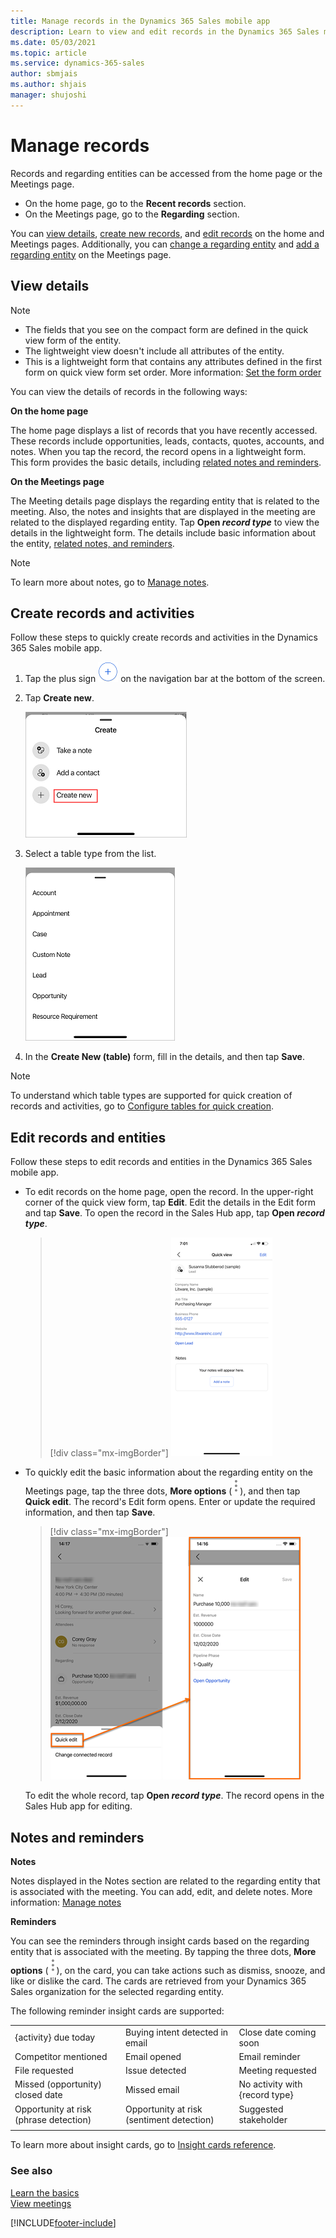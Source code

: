 ```yaml
---
title: Manage records in the Dynamics 365 Sales mobile app
description: Learn to view and edit records in the Dynamics 365 Sales mobile app.
ms.date: 05/03/2021
ms.topic: article
ms.service: dynamics-365-sales
author: sbmjais
ms.author: shjais
manager: shujoshi
---
```


# Manage records

Records and regarding entities can be accessed from the home page or the Meetings page.

- On the home page, go to the **Recent records** section.   
- On the Meetings page, go to the **Regarding** section.   

You can [view details](#view-details), [create new records](#create-records-and-activities), and [edit records](#edit-records-and-entities) on the home and Meetings pages. Additionally, you can [change a regarding entity](view-agenda.md#change-regarding-entity) and [add a regarding entity](view-agenda.md#add-regarding-entity) on the Meetings page.

## View details

> [!NOTE]
> - The fields that you see on the compact form are defined in the quick view form of the entity.
> - The lightweight view doesn't include all attributes of the entity.
> - This is a lightweight form that contains any attributes defined in the first form on quick view form set order. More information: [Set the form order](/powerapps/maker/model-driven-apps/control-access-forms#set-the-form-order)

You can view the details of records in the following ways: 

**On the home page**    

The home page displays a list of records that you have recently accessed. These records include opportunities, leads, contacts, quotes, accounts, and notes. When you tap the record, the record opens in a lightweight form. This form provides the basic details, including [related notes and reminders](#notes-and-reminders). 

**On the Meetings page**     

The Meeting details page displays the regarding entity that is related to the meeting. Also, the notes and insights that are displayed in the meeting are related to the displayed regarding entity. Tap **Open *record type*** to view the details in the lightweight form. The details include basic information about the entity, [related notes, and reminders](#notes-and-reminders). 

>[!NOTE]
>To learn more about notes, go to [Manage notes](view-edit-add-note.md).

## Create records and activities

Follow these steps to quickly create records and activities in the Dynamics 365 Sales mobile app.

1.  Tap the plus sign ![Plus icon](media/sm-plus-icon.png "Plus icon") on the navigation bar at the bottom of the screen.

2.  Tap **Create new**.

    ![Create a new record](media/sm-create-record.png "Create a new record")

3.  Select a table type from the list.

    ![Select a table from the list](media/select-table.png "Select a table from the list")

4.	In the **Create New (table)** form, fill in the details, and then tap **Save**.

> [!NOTE]
> To understand which table types are supported for quick creation of records and activities, go to [Configure tables for quick creation](configure-quick-create.md).

## Edit records and entities

Follow these steps to edit records and entities in the Dynamics 365 Sales mobile app.

- To edit records on the home page, open the record. In the upper-right corner of the quick view form, tap **Edit**. Edit the details in the Edit form and tap **Save**. To open the record in the Sales Hub app, tap **Open *record type***.

    >[!div class="mx-imgBorder"]
    >![Quick view form opened from the home page](media/sm-homepage-view-details-lead.png "Quick view form opened from the home page")
    
- To quickly edit the basic information about the regarding entity on the Meetings page, tap the three dots, **More options** (![Options button](media/sm-options-button.png "Options button")), and then tap **Quick edit**. The record's Edit form opens. Enter or update the required information, and then tap **Save**.

    >[!div class="mx-imgBorder"]
    >![Tap quick edit option](media/sm-quick-edit-regarding-entity.png "Tap quick edit option")    

    To edit the whole record, tap **Open *record type***. The record opens in the Sales Hub app for editing.   

## Notes and reminders

**Notes**

Notes displayed in the Notes section are related to the regarding entity that is associated with the meeting. You can add, edit, and delete notes. More information: [Manage notes](view-edit-add-note.md)

**Reminders**

You can see the reminders through insight cards based on the regarding entity that is associated with the meeting. By tapping the three dots, **More options** (![Options button](media/sm-options-button.png "Options button")), on the card, you can take actions such as dismiss, snooze, and like or dislike the card. The cards are retrieved from your Dynamics 365 Sales organization for the selected regarding entity.

The following reminder insight cards are supported:    

<table>
<tr>
<td>{activity} due today</td><td>Buying intent detected in email</td><td>Close date coming soon</td>
</tr>
<tr>
<td>Competitor mentioned</td><td>Email opened</td><td>Email reminder</td>
</tr>
<tr>
<td>File requested</td><td>Issue detected</td><td>Meeting requested</td>
</tr>
<tr>
<td>Missed (opportunity) closed date</td><td>Missed email</td><td>No activity with {record type}</td>
</tr>
<tr>
<td>Opportunity at risk (phrase detection)</td><td>Opportunity at risk (sentiment detection)</td><td>Suggested stakeholder</td>
</tr> 
<tr>
<td></td><td></td><td></td>
</tr>
</table>   

To learn more about insight cards, go to [Insight cards reference](/dynamics365/ai/sales/action-cards-reference).  

### See also

[Learn the basics](learn-basics-mobile-app.md)   
[View meetings](view-agenda.md)


[!INCLUDE[footer-include](../../includes/footer-banner.md)]